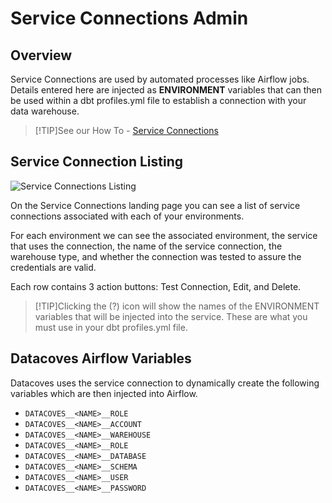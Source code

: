 # Service Connections Admin

## Overview

Service Connections are used by automated processes like Airflow jobs. Details entered here are injected as **ENVIRONMENT** variables that can then be used within a dbt profiles.yml file to establish a connection with your data warehouse.

>[!TIP]See our How To - [Service Connections](how-tos/datacoves/how_to_service_connections.md)

## Service Connection Listing

![Service Connections Listing](./assets/serviceconnection_landing.png)

On the Service Connections landing page you can see a list of service connections associated with each of your environments.

For each environment we can see the associated environment, the service that uses the connection, the name of the service connection, the warehouse type, and whether the connection was tested to assure the credentials are valid.

Each row contains 3 action buttons: Test Connection, Edit, and Delete.

>[!TIP]Clicking the (?) icon will show the names of the ENVIRONMENT variables that will be injected into the service. These are what you must use in your dbt profiles.yml file.

## Datacoves Airflow Variables

Datacoves uses the service connection to dynamically create the following variables which are then injected into Airflow.

- `DATACOVES__<NAME>__ROLE`
- `DATACOVES__<NAME>__ACCOUNT`
- `DATACOVES__<NAME>__WAREHOUSE`
- `DATACOVES__<NAME>__ROLE`
- `DATACOVES__<NAME>__DATABASE`
- `DATACOVES__<NAME>__SCHEMA`
- `DATACOVES__<NAME>__USER`
- `DATACOVES__<NAME>__PASSWORD`
